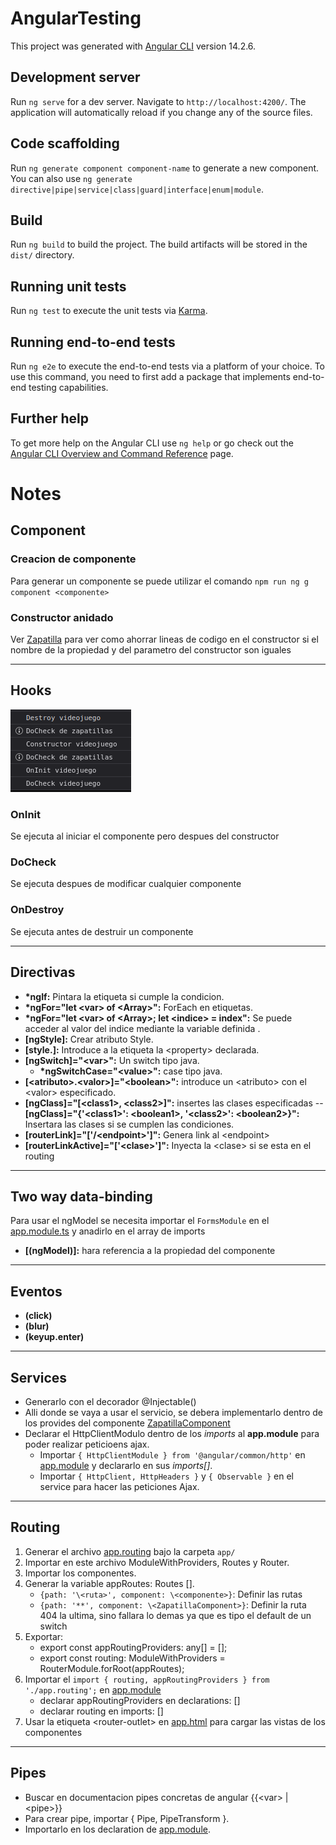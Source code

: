 # AngularTesting

This project was generated with [Angular CLI](https://github.com/angular/angular-cli) version 14.2.6.

## Development server

Run `ng serve` for a dev server. Navigate to `http://localhost:4200/`. The application will automatically reload if you change any of the source files.

## Code scaffolding

Run `ng generate component component-name` to generate a new component. You can also use `ng generate directive|pipe|service|class|guard|interface|enum|module`.

## Build

Run `ng build` to build the project. The build artifacts will be stored in the `dist/` directory.

## Running unit tests

Run `ng test` to execute the unit tests via [Karma](https://karma-runner.github.io).

## Running end-to-end tests

Run `ng e2e` to execute the end-to-end tests via a platform of your choice. To use this command, you need to first add a package that implements end-to-end testing capabilities.

## Further help

To get more help on the Angular CLI use `ng help` or go check out the [Angular CLI Overview and Command Reference](https://angular.io/cli) page.

# Notes

## Component

### Creacion de componente

Para generar un componente se puede utilizar el comando `npm run ng g component <componente>`

### Constructor anidado

Ver [Zapatilla](src/app/models/zapatilla.ts) para ver como ahorrar lineas de codigo en el constructor si el nombre de la propiedad y del parametro del constructor son iguales

---

## Hooks

![Flujo de hooks](images/flujo_hooks.png)

### OnInit

Se ejecuta al iniciar el componente pero despues del constructor

### DoCheck

Se ejecuta despues de modificar cualquier componente

### OnDestroy

Se ejecuta antes de destruir un componente

---

## Directivas

- **\*ngIf:** Pintara la etiqueta si cumple la condicion.
- **\*ngFor="let \<var> of \<Array>":** ForEach en etiquetas.
- **\*ngFor="let \<var> of \<Array>; let \<indice> = index":** Se puede acceder al valor del indice mediante la variable definida <indice>.
- **[ngStyle]:** Crear atributo Style.
- **[style.<property>]:** Introduce a la etiqueta la \<property> declarada.
- **[ngSwitch]="\<var>":** Un switch tipo java.
  - **\*ngSwitchCase="\<value>":** case tipo java.
- **[\<atributo>.\<valor>]="\<boolean>":** introduce un \<atributo> con el \<valor> especificado.
- **[ngClass]="[\<class1>, \<class2>]":** insertes las clases especificadas
  -- **[ngClass]="{'\<class1>': \<boolean1>, '\<class2>': \<boolean2>}":** Insertara las clases si se cumplen las condiciones.
- **[routerLink]="['/\<endpoint>']":** Genera link al \<endpoint>
- **[routerLinkActive]="['\<clase>']":** Inyecta la \<clase> si se esta en el routing

---

## Two way data-binding

Para usar el ngModel se necesita importar el `FormsModule` en el [app.module.ts](src/app/app.module.ts) y anadirlo en el array de imports

- **[(ngModel)]:** hara referencia a la propiedad del componente

---

## Eventos

- **(click)**
- **(blur)**
- **(keyup.enter)**

---

## Services

- Generarlo con el decorador @Injectable()
- Alli donde se vaya a usar el servicio, se debera implementarlo dentro de los provides del componente [ZapatillaComponent](src/app/components/zapatilla/zapatilla.component.ts)
- Declarar el HttpClientModulo dentro de los _imports_ al **app.module** para poder realizar peticioens ajax.
  - Importar `{ HttpClientModule } from '@angular/common/http'` en [app.module](src/app/app.module.ts) y declararlo en sus _imports[]_.
  - Importar `{ HttpClient, HttpHeaders }` y `{ Observable }` en el service para hacer las peticiones Ajax.

---

## Routing

1. Generar el archivo [app.routing](src/app/app.routing.ts) bajo la carpeta `app/`
1. Importar en este archivo ModuleWithProviders, Routes y Router.
1. Importar los componentes.
1. Generar la variable appRoutes: Routes [].
   - `{path: '\<ruta>', component: \<componente>}`: Definir las rutas
   - `{path: '**', component: \<ZapatillaComponent>}`: Definir la ruta 404 la ultima, sino fallara lo demas ya que es tipo el default de un switch
1. Exportar:
   - export const appRoutingProviders: any[] = [];
   - export const routing: ModuleWithProviders<any> = RouterModule.forRoot(appRoutes);
1. Importar el `import { routing, appRoutingProviders } from './app.routing';` en [app.module](src/app/app.module.ts)
   - declarar appRoutingProviders en declarations: []
   - declarar routing en imports: []
1. Usar la etiqueta \<router-outlet> en [app.html](src/app/app.component.html) para cargar las vistas de los componentes

---

## Pipes

- Buscar en documentacion pipes concretas de angular {{\<var> | \<pipe>}}
- Para crear pipe, importar { Pipe, PipeTransform }.
- Importarlo en los declaration de [app.module](src/app/app.module.ts).
